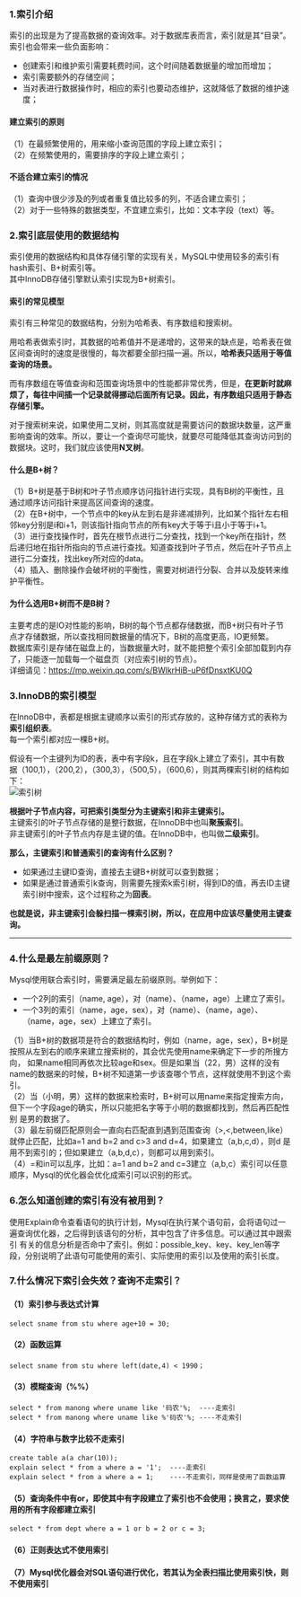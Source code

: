 ### 1.索引介绍
索引的出现是为了提高数据的查询效率。对于数据库表而言，索引就是其“目录”。  
索引也会带来一些负面影响：  
* 创建索引和维护索引需要耗费时间，这个时间随着数据量的增加而增加；  
* 索引需要额外的存储空间；  
* 当对表进行数据操作时，相应的索引也要动态维护，这就降低了数据的维护速度；  

#### 建立索引的原则
（1）在最频繁使用的，用来缩小查询范围的字段上建立索引；  
（2）在频繁使用的，需要排序的字段上建立索引；  

#### 不适合建立索引的情况
（1）查询中很少涉及的列或者重复值比较多的列，不适合建立索引；  
（2）对于一些特殊的数据类型，不宜建立索引，比如：文本字段（text）等。  

### 2.索引底层使用的数据结构
索引使用的数据结构和具体存储引擎的实现有关，MySQL中使用较多的索引有hash索引、B+树索引等。  
其中InnoDB存储引擎默认索引实现为B+树索引。  

#### 索引的常见模型
索引有三种常见的数据结构，分别为哈希表、有序数组和搜索树。  

用哈希表做索引时，其数据的哈希值并不是递增的，这带来的缺点是，哈希表在做区间查询时的速度是很慢的，每次都要全部扫描一遍。所以，**哈希表只适用于等值查询的场景。**  

而有序数组在等值查询和范围查询场景中的性能都非常优秀，但是，**在更新时就麻烦了，每往中间插一个记录就得挪动后面所有记录。因此，有序数组只适用于静态存储引擎。**  

对于搜索树来说，如果使用二叉树，则其高度就是需要访问的数据块数量，这严重影响查询的效率。所以，要让一个查询尽可能快，就要尽可能降低其查询访问到的数据块。这时，我们就应该使用**N叉树**。  

#### 什么是B+树？
（1）B+树是基于B树和叶子节点顺序访问指针进行实现，具有B树的平衡性，且通过顺序访问指针来提高区间查询的速度。  
（2）在B+树中，一个节点中的key从左到右是非递减排列，比如某个指针左右相邻key分别是i和i+1，则该指针指向节点的所有key大于等于i且小于等于i+1。  
（3）进行查找操作时，首先在根节点进行二分查找，找到一个key所在指针，然后递归地在指针所指向的节点进行查找。知道查找到叶子节点，然后在叶子节点上
进行二分查找，找出key所对应的data。  
（4）插入、删除操作会破坏树的平衡性，需要对树进行分裂、合并以及旋转来维护平衡性。  

#### 为什么选用B+树而不是B树？
主要考虑的是IO对性能的影响，B树的每个节点都存储数据，而B+树只有叶子节点才存储数据，所以查找相同数据量的情况下，B树的高度更高，IO更频繁。  
数据库索引是存储在磁盘上的，当数据量大时，就不能把整个索引全部加载到内存了，只能逐一加载每一个磁盘页（对应索引树的节点）。  
详细请见：https://mp.weixin.qq.com/s/BWlkrHiB-uP6fDnsxtKU0Q

### 3.InnoDB的索引模型
在InnoDB中，表都是根据主键顺序以索引的形式存放的，这种存储方式的表称为**索引组织表**。  
每一个索引都对应一棵B+树。  

假设有一个主键列为ID的表，表中有字段k，且在字段k上建立了索引，其中有数据（100,1），（200,2），（300,3），（500,5），（600,6），则其两棵索引树的结构如下：  
![索引树](https://static001.geekbang.org/resource/image/dc/8d/dcda101051f28502bd5c4402b292e38d.png)  

**根据叶子节点内容，可把索引类型分为主键索引和非主键索引。**  
主键索引的叶子节点存储的是整行数据，在InnoDB中也叫**聚蔟索引**。  
非主键索引的叶子节点内存是主键的值。在InnoDB中，也叫做**二级索引**。  

**那么，主键索引和普通索引的查询有什么区别？**  
* 如果通过主键ID查询，直接去主键B+树就可以查到数据；  
* 如果是通过普通索引k查询，则需要先搜索k索引树，得到ID的值，再去ID主键索引树中搜索，这个过程称之为**回表**。  

**也就是说，非主键索引会躲扫描一棵索引树，所以，在应用中应该尽量使用主键查询。**  





****

### 4.什么是最左前缀原则？
Mysql使用联合索引时，需要满足最左前缀原则。举例如下：  
* 一个2列的索引（name, age），对（name）、（name，age）上建立了索引。  
* 一个3列的索引（name，age，sex），对（name）、（name，age）、（name，age，sex）上建立了索引。  

（1）当B+树的数据项是符合的数据结构时，例如（name，age，sex），B+树是按照从左到右的顺序来建立搜索树的，其会优先使用name来确定下一步的所搜方向，
如果name相同再依次比较age和sex。但是如果当（22，男）这样的没有name的数据来的时候，B+树不知道第一步该查哪个节点，这样就使用不到这个索引。  
（2）当（小明，男）这样的数据来检索时，B+树可以用name来指定搜索方向，但下一个字段age的确实，所以只能把名字等于小明的数据都找到，然后再匹配性别
是男的数据了。  
（3）最左前缀匹配原则会一直向右匹配直到遇到范围查询（>,<,between,like）就停止匹配，比如a=1 and b=2 and c>3 and d=4，如果建立（a,b,c,d），则d
是用不到索引的；但如果建立（a,b,d,c），则都可以用到索引。  
（4）=和in可以乱序，比如：a=1 and b=2 and c=3建立（a,b,c）索引可以任意顺序，Mysql的优化器会优化成索引可以识别的形式。  

### 6.怎么知道创建的索引有没有被用到？
使用Explain命令查看语句的执行计划，Mysql在执行某个语句前，会将语句过一遍查询优化器，之后得到该语句的分析，其中包含了许多信息。可以通过其中跟索引
有关的信息分析是否命中了索引。例如：possible_key、key、key_len等字段，分别说明了此语句可能使用的索引、实际使用的索引以及使用的索引长度。  

### 7.什么情况下索引会失效？查询不走索引？
#### （1）索引参与表达式计算
```
select sname from stu where age+10 = 30;
```

#### （2）函数运算
```
select sname from stu where left(date,4) < 1990；
```

#### （3）模糊查询（%%）
```
select * from manong where uname like '码农'%;  ----走索引
select * from manong where uname like %'码农'%; ----不走索引
```

#### （4）字符串与数字比较不走索引
```
create table a(a char(10));
explain select * from a where a = '1';  ----走索引
explain select * from a where a = 1;    ----不走索引，同样是使用了函数运算
```

#### （5）查询条件中有or，即使其中有字段建立了索引也不会使用；换言之，要求使用的所有字段都建立索引
```
select * from dept where a = 1 or b = 2 or c = 3;
```

#### （6）正则表达式不使用索引
#### （7）Mysql优化器会对SQL语句进行优化，若其认为全表扫描比使用索引快，则不使用索引

























